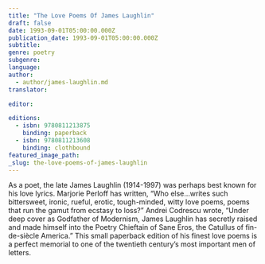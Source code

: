 ```yaml
---
title: "The Love Poems Of James Laughlin"
draft: false
date: 1993-09-01T05:00:00.000Z
publication_date: 1993-09-01T05:00:00.000Z
subtitle:
genre: poetry
subgenre:
language:
author:
  - author/james-laughlin.md
translator:

editor:

editions:
  - isbn: 9780811213875
    binding: paperback
  - isbn: 9780811213608
    binding: clothbound
featured_image_path:
_slug: the-love-poems-of-james-laughlin
---
```


As a poet, the late James Laughlin (1914-1997) was perhaps best known for his love lyrics. Marjorie Perloff has written, “Who else…writes such bittersweet, ironic, rueful, erotic, tough-minded, witty love poems, poems that run the gamut from ecstasy to loss?” Andrei Codrescu wrote, “Under deep cover as Godfather of Modernism, James Laughlin has secretly raised and made himself into the Poetry Chieftain of Sane Eros, the Catullus of fin-de-siècle America.” This small paperback edition of his finest love poems is a perfect memorial to one of the twentieth century’s most important men of letters.

